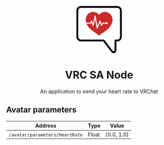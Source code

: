 <div align="center">
  <img width="128" src="./logo.svg">
  <h1 align="center">VRC SA Node</h1>
  An application to send your heart rate to VRChat
</div>

## Avatar parameters

| Address                        | Type  | Value      |
|--------------------------------|-------|------------|
| `/avatar/parameters/HeartRate` | Float | [0.0, 1.0] |
